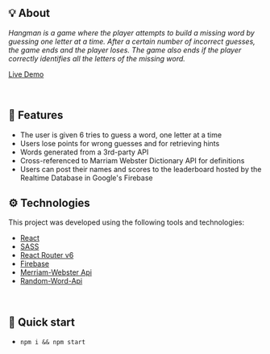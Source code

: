 ## 💡 About

*Hangman is a game where the player attempts to build a missing word by guessing one letter at a time. After a certain number of incorrect guesses, the game ends and the player loses. The game also ends if the player correctly identifies all the letters of the missing word.*
 
 [Live Demo](https://akhmed0606.github.io/hangman/)

<br>

  ## 📜 Features

- The user is given 6 tries to guess a word, one letter at a time
- Users lose points for wrong guesses and for retrieving hints
- Words generated from a 3rd-party API
- Cross-referenced to Marriam Webster Dictionary API for definitions
- Users can post their names and scores to the leaderboard hosted by the Realtime Database in Google's Firebase


## ⚙ Technologies

This project was developed using the following tools and technologies:

- [React](https://create-react-app.dev/)
- [SASS](https://sass-lang.com/)
- [React Router v6](https://reactrouter.com/)
- [Firebase](https://firebase.google.com/)
- [Merriam-Webster Api](https://dictionaryapi.com/)
- [Random-Word-Api](https://random-word-api.herokuapp.com/home)
<br>

## 🚀 Quick start

- ``npm i && npm start``

